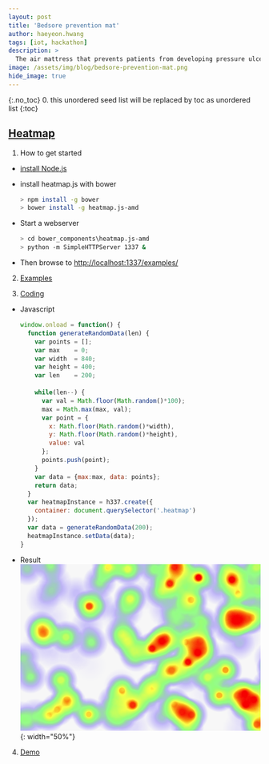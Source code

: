 ```yaml
---
layout: post
title: 'Bedsore prevention mat' 
author: haeyeon.hwang
tags: [iot, hackathon]
description: >
  The air mattress that prevents patients from developing pressure ulcers (bedsores), thereby improving their quality of life (QOL), promoting their rehabilitation, and reducing the burden of caregivers when changing a patient’s body position. `wiki`
image: /assets/img/blog/bedsore-prevention-mat.png
hide_image: true
---
```

{:.no_toc}
0. this unordered seed list will be replaced by toc as unordered list
{:toc}

## [Heatmap](https://github.com/pa7/heatmap.js)

1. How to get started 
  * [install Node.js][nodejs]
  * install heatmap.js with bower
  
      ~~~bash
      > npm install -g bower
      > bower install -g heatmap.js-amd
      ~~~
  
  * Start a webserver

      ~~~bash
      > cd bower_components\heatmap.js-amd
      > python -m SimpleHTTPServer 1337 &
      ~~~

  * Then browse to [http://localhost:1337/examples/](http://localhost:1337/examples/)

2. [Examples](https://www.patrick-wied.at/static/heatmapjs/examples.html)

3. [Coding](https://github.com/pushdown99/heatmap/) 
  * Javascript
     
    ~~~js
    window.onload = function() {
      function generateRandomData(len) {
        var points = [];
        var max    = 0;
        var width  = 840;
        var height = 400;
        var len    = 200;

        while(len--) {
          var val = Math.floor(Math.random()*100);
          max = Math.max(max, val);
          var point = {
            x: Math.floor(Math.random()*width),
            y: Math.floor(Math.random()*height),
            value: val
          };
          points.push(point);
        }
        var data = {max:max, data: points};
        return data;
      }
      var heatmapInstance = h337.create({
        container: document.querySelector('.heatmap')
      });
      var data = generateRandomData(200);
      heatmapInstance.setData(data);
    }
    ~~~

   * Result  
    ![heatmap](/assets/img/blog/heatmap.png){: width="50%"}

4. [Demo][demo] 

[nodejs]: ../2019-03-19-getting-started-with-node-js
[demo]: ../2019-03-19-heatmap-demo
